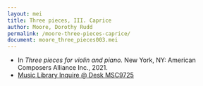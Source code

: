 ```yaml
---
layout: mei
title: Three pieces, III. Caprice
author: Moore, Dorothy Rudd
permalink: /moore-three-pieces-caprice/
document: moore_three_pieces003.mei
---
```


- In *Three pieces for violin and piano.* New York, NY: American Composers Alliance Inc., 2021.
- <a href="https://tufts.primo.exlibrisgroup.com/permalink/01TUN_INST/1kc9gia/alma991018728136303851" target="_blank">Music Library Inquire @ Desk MSC9725</a>
